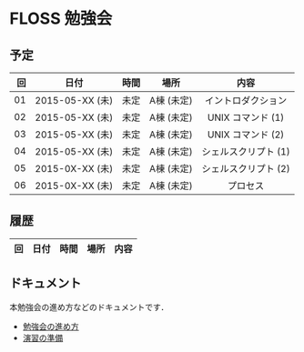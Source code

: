# FLOSS 勉強会

## 予定

| 回 | 日付 | 時間 | 場所 | 内容 |
|---:|:----:|:----:|:----:|:----:|
| 01 | 2015-05-XX (未) | 未定 | A棟 (未定) | イントロダクション |
| 02 | 2015-05-XX (未) | 未定 | A棟 (未定) | UNIX コマンド (1) |
| 03 | 2015-05-XX (未) | 未定 | A棟 (未定) | UNIX コマンド (2) |
| 04 | 2015-05-XX (未) | 未定 | A棟 (未定) | シェルスクリプト (1) |
| 05 | 2015-0X-XX (未) | 未定 | A棟 (未定) | シェルスクリプト (2) |
| 06 | 2015-0X-XX (未) | 未定 | A棟 (未定) | プロセス |

## 履歴

| 回 | 日付 | 時間 | 場所 | 内容 |
|---:|:----:|:----:|:----:|:----:|

## ドキュメント

本勉強会の進め方などのドキュメントです．

- [勉強会の進め方](documents/practice.md)
- [演習の準備](documents/preparation.md)
